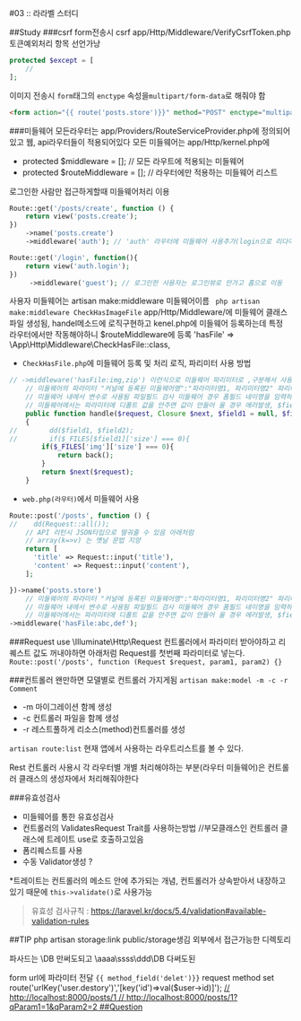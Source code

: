 #03 :: 라라벨 스터디

##Study
###csrf
form전송시 csrf
app/Http/Middleware/VerifyCsrfToken.php
토큰예외처리 항목 선언가낭
```php
protected $except = [
    //
];
```
이미지 전송시 ```form```태그의 ```enctype``` 속성을```multipart/form-data```로 해줘야 함
```html
<form action="{{ route('posts.store')}}" method="POST" enctype="multipart/form-data">
```
###미들웨어
모든라우터는 app/Providers/RouteServiceProvider.php에 정의되어있고
웹, api라우터들이 적용되어있다
모든 미들웨어는 app/Http/kernel.php에
- protected $middleware = []; // 모든 라우트에 적용되는 미들웨어
- protected $routeMiddleware = []; // 라우터에만 적용하는 미들웨어 리스트

로그인한 사람만 접근하게할때 미들웨어처리 이용
```php
Route::get('/posts/create', function () {
    return view('posts.create');
})
    ->name('posts.create')
    ->middleware('auth'); // 'auth' 라우터에 미들웨어 사용추가(login으로 리다이렉트시킴)

Route::get('/login', function(){
    return view('auth.login');
})
     ->middleware('guest'); // 로그인한 사용자는 로그인뷰로 안가고 홈으로 이동
```

사용자 미들웨어는 artisan make:middleware 미들웨어이름
``` php artisan make:middleware CheckHasImageFile```
app/Http/Middleware/에 미들웨어 클래스파일 생성됨, handel메소드에 로직구현하고
kenel.php에 미들웨어 등록하는데 특정 라우터에서만 작동해야하니 $routeMiddleware에 등록
'hasFile' => \App\Http\Middleware\CheckHasFile::class,
- ```CheckHasFile.php```에 미들웨어 등록 및 처리 로직, 파리미터 사용 방법
```php
// ->middleware('hasFile:img,zip') 이런식으로 미들웨어 파리미터로 ,구분해서 사용
    // 미들웨어의 파라미터 "커널에 등록된 미들웨어명":"파라미터명1, 파리미터명2" 파리미터는 그냥 변수로
    // 미들웨어 내에서 변수로 사용됨 파일필드 검사 미들웨어 경우 폼필드 네이명을 임력하면 될 듯
    // 미들웨어에서는 파라미터에 디폴트 값을 안주면 값이 안들어 올 경우 에러발생, $field = null로 초기화
    public function handle($request, Closure $next, $field1 = null, $field2 = null)
    {
//        dd($field1, $field2);
//        if($_FILES[$field1]['size'] === 0){
        if($_FILES['img']['size'] === 0){
            return back();
        }
        return $next($request);
    }
```
- ```web.php(라우터)```에서 미들웨어 사용
```php
Route::post('/posts', function () {
//    dd(Request::all());
    // API 리턴시 JSON타입으로 떨궈줄 수 있음 아래처럼
    // array(k=>v) 는 옛날 문법 지양
    return [
      'title' => Request::input('title'),
      'content' => Request::input('content'),
    ];

})->name('posts.store')
    // 미들웨어의 파라미터 "커널에 등록된 미들웨어명":"파라미터명1, 파리미터명2" 파리미터는 그냥 변수로
    // 미들웨어 내에서 변수로 사용됨 파일필드 검사 미들웨어 경우 폼필드 네이명을 임력하면 될 듯
    // 미들웨어에서는 파라미터에 디폴트 값을 안주면 값이 안들어 올 경우 에러발생, $field = null로 초기화
->middleware('hasFile:abc,def');
```
###Request
use \Illuminate\Http\Request
컨트롤러에서 파라미터 받아야하고 리퀘스트 값도 꺼내야하면 아래처럼 Request를 첫번째 파라미터로 넣는다.
```Route::post('/posts', function (Request $request, param1, param2) {}```

###컨트롤러
왠만하면 모델별로 컨트롤러 가지게됨
```artisan make:model -m -c -r Comment```
- -m 마이그레이션 함께 생성
- -c 컨트롤러 파일을 함께 생성
- -r 레스트풀하게 리소스(method)컨트롤러를 생성

```artisan route:list``` 현재 앱에서 사용하는 라우트리스트를 볼 수 있다.

Rest 컨트롤러 사용시 각 라우터별 개별 처리해야하는 부분(라우터 미들웨어)은 컨트롤러 클래스의 생성자에서 처리해줘야한다

###유효성검사
- 미들웨어를 통한 유효성검사
- 컨트롤러의 ValidatesRequest Trait를 사용하는방법 //부모클래스인 컨트롤러 클래스에 트레이트 use로 호출하고있음
- 폼리퀘스트를 사용
- 수동 Validator생성 ?

*트레이트는 컨트롤러의 메소드 안에 추가되는 개념, 컨트롤러가 상속받아서 내장하고 있기 때문에 ```this->validate()```로 사용가능

>유효성 검사규칙 : https://laravel.kr/docs/5.4/validation#available-validation-rules



##TIP
php artisan storage:link
public/storage생김 외부에서 접근가능한 디렉토리

파사드는
\DB 만써도되고
\aaaa\ssss\ddd\DB 다써도된

form url에 파라미터 전달
```{{ method_field('delet')}}``` request method set
route('urlKey('user.destory')','[key('id')=>val($user->id)]');
<a href="{{ route('posts.list', ['id'=>$post->id]) }}">
// http://localhost:8000/posts/1
<a href="{{ route('posts.list', ['id'=>$post->id, 'qParam1'=>'1', 'qParam2'=>'2']) }}">
// http://localhost:8000/posts/1?qParam1=1&qParam2=2
##Question
